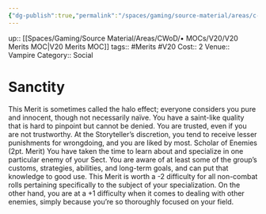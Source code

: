 ```yaml
---
{"dg-publish":true,"permalink":"/spaces/gaming/source-material/areas/c-wo-d/genre/vampire/v20/merits-and-flaws/sanctity/","dgHomeLink":true,"dgPassFrontmatter":true}
---
```


up:: [[Spaces/Gaming/Source Material/Areas/CWoD/• MOCs/V20/V20 Merits MOC|V20 Merits MOC]]
tags:: #Merits #V20 
Cost:: 2
Venue:: Vampire
Category:: Social
# Sanctity
This Merit is sometimes called the halo effect; everyone
considers you pure and innocent, though not
necessarily naïve. You have a saint-like quality that is
hard to pinpoint but cannot be denied. You are trusted,
even if you are not trustworthy. At the Storyteller’s
discretion, you tend to receive lesser punishments for
wrongdoing, and you are liked by most.
Scholar of Enemies (2pt. Merit)
You have taken the time to learn about and specialize
in one particular enemy of your Sect. You are aware
of at least some of the group’s customs, strategies, abilities,
and long-term goals, and can put that knowledge
to good use. This Merit is worth a -2 difficulty for all
non-combat rolls pertaining specifically to the subject
of your specialization. On the other hand, you are at a
+1 difficulty when it comes to dealing with other enemies,
simply because you’re so thoroughly focused on
your field.